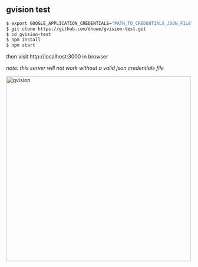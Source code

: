## gvision test

```sh
$ export GOOGLE_APPLICATION_CREDENTIALS="PATH_TO_CREDENTIALS_JSON_FILE" 
$ git clone https://github.com/dhowe/gvision-test.git
$ cd gvision-test
$ npm install
$ npm start
```

then visit http://localhost:3000 in browser

<em>note: this server will not work without a valid json credentials file</em>



<img width="501" alt="gvision" src="https://user-images.githubusercontent.com/737638/150725718-db70ff7e-2b34-4ad7-be7b-4e8cc869769b.png">



